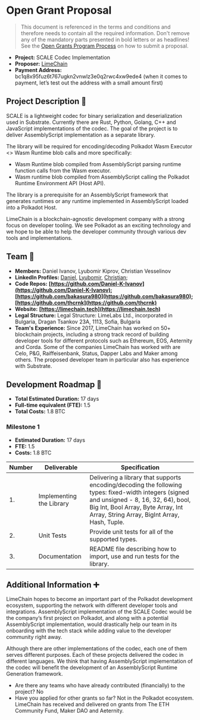 
# Open Grant Proposal

> This document is referenced in the terms and conditions and therefore needs to contain all the required information. Don't remove any of the mandatory parts presented in bold letters or as headlines! See the [Open Grants Program Process](https://github.com/w3f/Open-Grants-Program/blob/master/README_2.md) on how to submit a proposal.

* **Project:** SCALE Codec Implementation
* **Proposer:** [LimeChain](https://github.com/LimeChain)
* **Payment Address:**  
bc1q8x95fuz6t767ugkn2vnwlz3e0q2rwc4xw9ede4 (when it comes to payment, let’s test out the address with a small amount first)

## Project Description :page_facing_up: 

SCALE is a lightweight codec for binary serialization and deserialization used in Substrate. Currently there are Rust, Python, Golang, C++ and JavaScript  implementations of the codec. The goal of the project is to deliver AssemblyScript implementation as a separate library. 

The library will be required for encoding/decoding Polkadot Wasm Executor <> Wasm Runtime blob calls and more specifically:
- Wasm Runtime blob compiled from AssemblyScript parsing runtime function calls from the Wasm executor.
- Wasm runtime blob compiled from AssemblyScript calling the Polkadot Runtime Environment API (Host API).

The library is a prerequisite for an AssemblyScript framework that generates runtimes or any runtime implemented in AssemblyScript loaded into a Polkadot Host.

LimeChain is a blockchain-agnostic development company with a strong focus on developer tooling. We see Polkadot as an exciting technology and we hope to be able to help the developer community through various dev tools and implementations.
## Team :busts_in_silhouette:

* **Members:** Daniel Ivanov, Lyubomir Kiprov, Christian Vesselinov
* **LinkedIn Profiles:** [Daniel](https://www.linkedin.com/in/daniel-k-ivanov/), [Lyubomir](https://www.linkedin.com/in/lyubomir-kiprov/), [Christian](https://www.linkedin.com/in/chris-veselinov/);
* **Code Repos:** **[https://github.com/Daniel-K-Ivanov](https://github.com/Daniel-K-Ivanov); [https://github.com/bakasura980](https://github.com/bakasura980); [https://github.com/thcrnk](https://github.com/thcrnk)**
* **Website:** **[https://limechain.tech](https://limechain.tech)**
* **Legal Structure:** Legal Structure: LimeLabs Ltd., incorporated in Bulgaria, Dragan Tsankov 23A, 1113, Sofia, Bulgaria
* **Team's Experience:** 
Since 2017, LimeChain has worked on 50+ blockchain projects, including a strong track record of building developer tools for different protocols such as Ethereum, EOS, Aeternity and Corda. Some of the companies LimeChain has worked with are Celo, P&G, Raiffeisenbank, Status, Dapper Labs and Maker among others. The proposed developer team in particular also has experience with Substrate.

## Development Roadmap :nut_and_bolt: 

* **Total Estimated Duration:** 17 days
* **Full-time equivalent (FTE):** 1.5
* **Total Costs:** 1.8 BTC

### Milestone 1
* **Estimated Duration:** 17 days
* **FTE:** 1.5
* **Costs:** 1.8 BTC


| Number | Deliverable | Specification | 
| ------------- | ------------- | ------------- |
| 1. | Implementing the Library |  Delivering a library that supports encoding/decoding the following types: fixed-width integers (signed and unsigned - 8, 16, 32, 64), bool, Big Int, Bool Array, Byte Array, Int Array, String Array, BigInt Array, Hash, Tuple. |  
| 2.  | Unit Tests |Provide unit tests for all of the supported types.|
| 3.  | Documentation |README file describing how to import, use and run tests for the library. |


## Additional Information :heavy_plus_sign: 
LimeChain hopes to become an important part of the Polkadot development ecosystem, supporting the network with different developer tools and integrations. AssemblyScript implementation of the SCALE Codec would be the company’s first project on Polkadot, and along with a potential AssemblyScript implementation, would drastically help our team in its onboarding with the tech stack while adding value to the developer community right away.

Although there are other implementations of the codec, each one of them serves different purposes. Each of these projects delivered the codec in different languages. We think that having AssemblyScript implementation of the codec will benefit the development of an AssemblyScript Runtime Generation framework.

- Are there any teams who have already contributed (financially) to the project? No
- Have you applied for other grants so far? Not in the Polkadot ecosystem. LimeChain has received and delivered on grants from The ETH Community Fund, Maker DAO and Aeternity.
 
